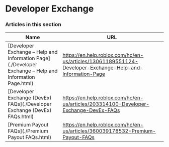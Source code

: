 # Developer Exchange  
### Articles in this section
Name|URL
-|-
[Developer Exchange – Help and Information Page](./Developer Exchange – Help and Information Page.html) |https://en.help.roblox.com/hc/en-us/articles/13061189551124-Developer-Exchange-Help-and-Information-Page
[Developer Exchange (DevEx) FAQs](./Developer Exchange (DevEx) FAQs.html) |https://en.help.roblox.com/hc/en-us/articles/203314100-Developer-Exchange-DevEx-FAQs
[Premium Payout FAQs](./Premium Payout FAQs.html) |https://en.help.roblox.com/hc/en-us/articles/360039178532-Premium-Payout-FAQs